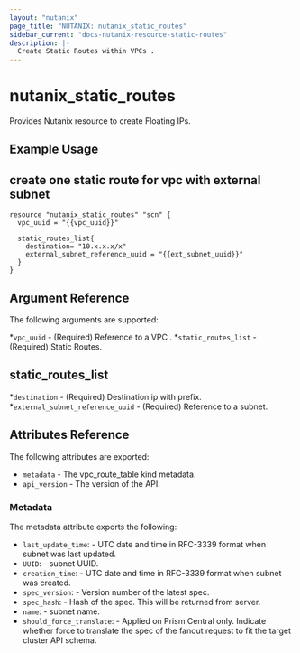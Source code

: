```yaml
---
layout: "nutanix"
page_title: "NUTANIX: nutanix_static_routes"
sidebar_current: "docs-nutanix-resource-static-routes"
description: |-
  Create Static Routes within VPCs .
---
```


# nutanix_static_routes

Provides Nutanix resource to create Floating IPs. 

## Example Usage

## create one static route for vpc with external subnet

```hcl
resource "nutanix_static_routes" "scn" {
  vpc_uuid = "{{vpc_uuid}}"

  static_routes_list{
    destination= "10.x.x.x/x"
    external_subnet_reference_uuid = "{{ext_subnet_uuid}}" 
  }
}
```

## Argument Reference

The following arguments are supported:

*`vpc_uuid` - (Required) Reference to a VPC .
*`static_routes_list` - (Required) Static Routes. 

## static_routes_list

*`destination` - (Required) Destination ip with prefix. 
*`external_subnet_reference_uuid` - (Required) Reference to a subnet.


## Attributes Reference

The following attributes are exported:

* `metadata` - The vpc_route_table kind metadata.
* `api_version` - The version of the API.

### Metadata

The metadata attribute exports the following:

* `last_update_time`: - UTC date and time in RFC-3339 format when subnet was last updated.
* `UUID`: - subnet UUID.
* `creation_time`: - UTC date and time in RFC-3339 format when subnet was created.
* `spec_version`: - Version number of the latest spec.
* `spec_hash`: - Hash of the spec. This will be returned from server.
* `name`: - subnet name.
* `should_force_translate`: - Applied on Prism Central only. Indicate whether force to translate the spec of the fanout request to fit the target cluster API schema.